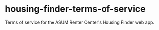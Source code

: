 # housing-finder-terms-of-service
Terms of service for the ASUM Renter Center's Housing Finder web app.

